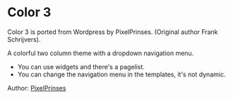 # Color 3

Color 3 is ported from Wordpress by PixelPrinses. (Original author Frank Schrijvers).

A colorful two column theme with a dropdown navigation menu.

- You can use widgets and there's a pagelist.
- You can change the navigation menu in the templates, it's not dynamic.

Author: [PixelPrinses](http://www.pixelprinses.nl/)
